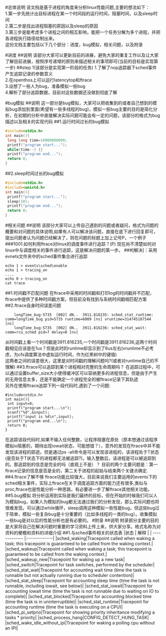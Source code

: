 #总体说明
该文档是基于进程的角度来分析linux性能问题,主要的想法如下：  
1.第一步先统计出目标进程在某一个时间段的运行时间，阻塞时间，以及sleep时间  
2.第二步是找出进程阻塞的原因以及sleep的原因  
3.第三步是能考虑多个进程之间的相互影响，能把一个任务分解为多个进程，并把各进程执行路径绘制出来。  
这份文档主要包括以下几个部分：进度，bug模拟，相关问题，以及附录 

#进度
##说明
该部分大家可以更新目前的进展，避免大家的重复工作以及让大家了解目前进展，按照序号递增的原则来描述相关的事项即可(当前的目标是实现第一步)
##step 1(该部分是实现第一阶段的任务)
1.了解了nop追踪器下sched事件产生追踪记录的参数意义  
2.在openthos上可以运行latencytop和ftrace  
3.设想了一些人为bug，准备模拟一些bug  
4.解析了部分追踪数据，目前对这些数据还没做到彻底了解  

#bug模拟
##说明
这一部分是bug模拟，大家可以把收集到的或者自己想到的模拟bug添加到里面(希望有一些多线程的bug)，模拟一些bug主要的目的是简化分析，在初期的分析中直接解决实际问题可能会有一定的问题，该部分的格式为bug描述以及相关的实现代码
##1.运行时间过长的bug模拟
```c
#include<stdio.h>
int main(){
 long long time=10000000000;
 printf("program start...");
 while(time--) {}
 printf("program end...");
 return 0;
}
```

##2.sleep时间过长的bug模拟
```c
#include<stdio.h>
#include<unistd.h>
int main(){
 printf("program start...");
 sleep(10);
 printf("program end...");
 return 0;
}
```

#相关问题
##说明
该部分大家可以上传自己遇到的问题或者疑问，格式为问题的概要和对问题的具体说明,如果有人可以解决该问题，直接在底下进行回复即可，提出问题者认为问题已经解决了，则在问题的标题上加上记号P，一个例子
###1001.如何利用ftrace对linux的调度事件进行追踪？(P)
现在尚不清楚如何对linux中与调度相关的事件进行追踪，这是解决问题的第一步。
###[解决]：采用evnets文件夹中的sched事件集合进行追踪
```
echo 1 > events\sched\enable
echo 1 > tracing_on
....
echo 0 > tracing_on
cat trace 
```
##1.时间戳不匹配问题
在ftrace中采用的时间戳和打印log的时间戳并不匹配，ftrace中提供了多种时间戳方案，但目前没有找到与系统时间戳相匹配方案
##2.ftrace自身时间误差问题
```
    longTime_bug-5735  [002] dN..  3911.816235: sched_stat_runtime: comm=longTime_bug pid=5735 runtime=6009 [ns] vruntime=314745187544 [ns]
    longTime_bug-5735  [002] dN..  3911.816236: sched_stat_wait: comm=rcu_sched pid=7 delay=0 [ns]
```
从时间戳上看一个时间戳是3911.816235,一个时间戳是3911.816236,这两个时间戳相见应该是在1us？但是此时的runtime却显示到了6us左右(vruntime不必考虑，为cfs调度算法中虚拟运行时间，作为红黑树中的键值)  
这两者之间的误差很大，这里是对时间戳的理解问题吗?(或者对runtime自己的不理解)
##3.ftrace可以追踪到某个进程相对完整的生命周期吗？
在追踪过程中，可以通过设置buffer_size大小使得缓冲区可以容纳更多的进程信息，但是由于产生的无用信息太多，还是不能确定一个进程完全的被ftrace记录下其轨迹  
另外在使用ftrace追踪下列一段代码时,遇到了一个问题:   
```
#include<stdio.h>
int main(){
 int input=0;
 printf("program start...\n"); 
 scanf("%d",&input);
 printf("input is %d\n",input);
 printf("program end...\n");
 return 0;
}
```
在追踪该段代码时,如果不输入任何整数，让程序阻塞在原处（原本想通过该程序模拟io阻塞的，期待出现iowait状态，可能想错？），意外的发现在ftrace中并不能发现该进程的踪迹。但是通过ps -all命令是可以发现该进程的，该进程处于T状态(是否处于T状态下的进程都无法被追踪?)。输入整数后，该进程是可以被追踪到的。那追踪到的信息是完全的吗（直观上不是）？
目前的两个主要问题是：第一ftrace记录的信息是否是全的，第二关于进程的起始与结束两个关键点确定.
##4.ftrace了解不够
ftrace功能比较强大，目前来说我们主要运用的events下的sched相关事件，实际上ftrace在关于调度追踪方面的能力还有很多,类似与proc,ftrace也是性能分析一种思路，有必要进一步了解ftrace其他相关功能。
##5.bug模拟
将分析运用到实际是我们最终的目标，但在开始的时候我们可以人为模拟bug，如果人为模拟的bug都无法通过我们的分析发现，那么实际问题也将很难发现。可以通过while循环，sleep调用这种模拟一些性能bug，但这些bug过于简单，模拟一些复杂bug是十分重要的（比如多线程的一类的bug）。收集模拟一些bug是对以后的性能分析也是有必要的。
#附录
##说明
附录部分主要的目的是大家将自己在解决问题时重要的学习资料上传上来，供大家分享。格式名称为对资料的梗概和资料的详细介绍
##1.与sched事件相关的状态表
|状态      | 解释          |
| ------------- |:-------------|
|sched_waking|Tracepoint called when waking a task; this tracepoint is guaranteed to be  called from the waking context.|
|sched_wakeup|Tracepoint called when waking a task; this tracepoint is guaranteed to be  called from the waking context.|
|sched_wakeup_new|Tracepoint for waking up a new task|
|sched_switch|Tracepoint for task switches, performed by the scheduler|
|sched_stat_wait|Tracepoint for accounting wait time (time the task is runnable  but not actually running due to scheduler contention)|
|sched_stat_sleep|Tracepoint for accounting sleep time (time the task is not runnable, including iowait, see below)|
|sched_stat_iowait|Tracepoint for accounting iowait time (time the task is not runnable due to waiting on IO to complete)|
|sched_stat_blocked|Tracepoint for accounting blocked time (time the task is in uninterruptible)|
|sched_stat_runtime|Tracepoint for accounting runtime (time the task is executing  on a CPU)|
|sched_pi_setprio|Tracepoint for showing priority inheritance modifying a tasks * priority|
|sched_process_hang|CONFIG_DETECT_HUNG_TASK|
|sched_wake_idle_without_ipi|Tracepoint for waking a polling cpu without an IPI|
